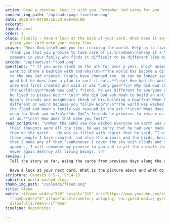 ```yaml
---
action: Draw a rainbow. Keep it with you. Remember God cares for you.
content_img_path: "/uploads/page-timeline.png"
date: 2020-04-04T09:16:50.000+00:00
excerpt: ''
layout: post
order: 3
place: Finally - have a look at the back of your card. What does it say? You can now
  place your card onto your story line.
prayer: "Dear God,\n\nThank you for rescuing the world. Help us to live as your friends.
  Thank you that you promise to take care of us.\n\nAmen\n\nPray it + \n\nPray for
  someone in your family who finds it difficult to be different like Noah was. "
qrcode: "/uploads/qr-flood.png"
questions: "* If you were stuck on the ark for over a year, which animal would you
  want to share a bedroom with and why?\n\n**The world has become a different place
  to the one God created. People have changed too. He can no longer say it is very
  good but he does have a plan to sort it out….**\n\n* How had the world changed from
  when God first created and said it was “very good”?\n* Why did God choose to flood
  the world?\n\n**Noah was God’s friend, he was different to everyone else because
  he lived to please God.** \n\n* Why did God ask Noah to build an ark?\n* What did
  Noah’s friends and neighbours think of his building a boat?\n* When have you felt
  different or weird because you follow God?\n\n**The world was washed clean through
  the flood and Noah’s family was rescued in the ark.**\n\n* What does the rainbow
  mean for Noah and us?\n\n**As God’s friends he promises to rescue us and take care
  of us.**\n\n* How does that make you feel?"
read_scripture: "\nWhen the LORD saw how wicked everyone on earth was and how evil
  their thoughts were all the time, he was sorry that he had ever made them and put
  them on the earth.   He was so filled with regret that he said, “I will wipe out
  these people I have created, and also the animals and the birds, because I am sorry
  that I made any of them.”\nWhenever I cover the sky with clouds and the rainbow
  appears, I will remember my promise to you and to all the animals that a flood will
  never again destroy all living beings. \n"
review: |-
  Tell the story so far, using the cards from previous days along the storyline.

  Have a look at your next card. What is the picture about and what do the words say?
scripture: Genesis 6:5-7, 9:14-15
subtitle: World washed clean
thumb_img_path: "/uploads/flood.png"
title: Flood
watch: <iframe width="560" height="315" src="https://www.youtube.com/embed/4yzN0fUxjkQ"
  frameborder="0" allow="accelerometer; autoplay; encrypted-media; gyroscope; picture-in-picture"
  allowfullscreen></iframe>
timeline: Beginnings

---
```

